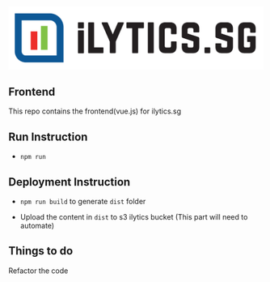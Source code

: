 ![alt text](logo.png)

## Frontend
This repo contains the frontend(vue.js) for ilytics.sg 

## Run Instruction

- `npm run`

## Deployment Instruction

- `npm run build` to generate `dist` folder

- Upload the content in `dist` to s3 ilytics bucket (This part will need to automate)

## Things to do
Refactor the code



